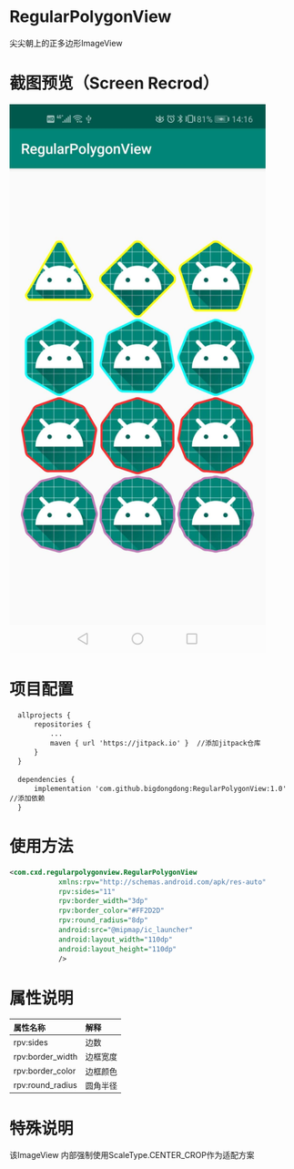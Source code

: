 # RegularPolygonView
尖尖朝上的正多边形ImageView


# 截图预览（Screen Recrod）
<img  width = "450" src = "https://github.com/bigdongdong/RegularPolygonView/blob/master/preview/pre.jpg"></img></br>

<!--
# demo下载
右击 -> 链接另存为</br>
[regularpolygonview.apk](https://github.com/bigdongdong/RegularPolygonView/blob/master/preview/regularpolygonview.apk)</br></br>
-->
# 项目配置

```
  allprojects {
      repositories {
          ...
          maven { url 'https://jitpack.io' }  //添加jitpack仓库
      }
  }
  
  dependencies {
	  implementation 'com.github.bigdongdong:RegularPolygonView:1.0' //添加依赖
  }
```

# 使用方法
```xml
<com.cxd.regularpolygonview.RegularPolygonView
            xmlns:rpv="http://schemas.android.com/apk/res-auto"
            rpv:sides="11"
            rpv:border_width="3dp"
            rpv:border_color="#FF2D2D"
            rpv:round_radius="8dp"
            android:src="@mipmap/ic_launcher"
            android:layout_width="110dp"
            android:layout_height="110dp"
            />
```

# 属性说明
|属性名称|解释|
|:---|:---|
|rpv:sides|边数|
|rpv:border_width|边框宽度|
|rpv:border_color|边框颜色|
|rpv:round_radius|圆角半径|

# 特殊说明
该ImageView 内部强制使用ScaleType.CENTER_CROP作为适配方案
